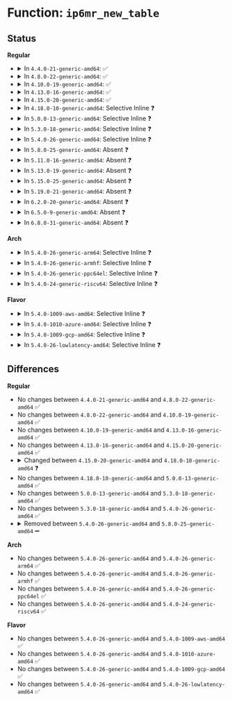 # Function: <code>ip6mr_new_table</code>

## Status
<b>Regular</b>
<ul>
<li>
<details>
<summary>In <code>4.4.0-21-generic-amd64</code>: ✅</summary>

```c
struct mr6_table * ip6mr_new_table(struct net * net, u32 id)
```

```json
{
  "name": "ip6mr_new_table",
  "collision_type": "Unique Static",
  "inline_type": "No",
  "funcs": [
    {
      "addr": 18446744071587204912,
      "name": "ip6mr_new_table",
      "external": false,
      "loc": "net/ipv6/ip6mr.c:301",
      "file": "net/ipv6/ip6mr.c",
      "inline": "seen, unknown",
      "caller_inline": [],
      "caller_func": [
        "net/ipv6/ip6mr.c:ip6_mroute_setsockopt"
      ]
    }
  ],
  "symbols": [
    {
      "addr": 18446744071587204912,
      "name": "ip6mr_new_table",
      "section": ".text",
      "bind": "STB_LOCAL",
      "size": 229
    }
  ]
}
```
</details>
</li>
<li>
<details>
<summary>In <code>4.8.0-22-generic-amd64</code>: ✅</summary>

```c
struct mr6_table * ip6mr_new_table(struct net * net, u32 id)
```

```json
{
  "name": "ip6mr_new_table",
  "collision_type": "Unique Static",
  "inline_type": "No",
  "funcs": [
    {
      "addr": 18446744071587661600,
      "name": "ip6mr_new_table",
      "external": false,
      "loc": "net/ipv6/ip6mr.c:301",
      "file": "net/ipv6/ip6mr.c",
      "inline": "seen, unknown",
      "caller_inline": [],
      "caller_func": [
        "net/ipv6/ip6mr.c:ip6_mroute_setsockopt"
      ]
    }
  ],
  "symbols": [
    {
      "addr": 18446744071587661600,
      "name": "ip6mr_new_table",
      "section": ".text",
      "bind": "STB_LOCAL",
      "size": 227
    }
  ]
}
```
</details>
</li>
<li>
<details>
<summary>In <code>4.10.0-19-generic-amd64</code>: ✅</summary>

```c
struct mr6_table * ip6mr_new_table(struct net * net, u32 id)
```

```json
{
  "name": "ip6mr_new_table",
  "collision_type": "Unique Static",
  "inline_type": "No",
  "funcs": [
    {
      "addr": 18446744071587870064,
      "name": "ip6mr_new_table",
      "external": false,
      "loc": "net/ipv6/ip6mr.c:301",
      "file": "net/ipv6/ip6mr.c",
      "inline": "seen, unknown",
      "caller_inline": [],
      "caller_func": [
        "net/ipv6/ip6mr.c:ip6_mroute_setsockopt"
      ]
    }
  ],
  "symbols": [
    {
      "addr": 18446744071587870064,
      "name": "ip6mr_new_table",
      "section": ".text",
      "bind": "STB_LOCAL",
      "size": 227
    }
  ]
}
```
</details>
</li>
<li>
<details>
<summary>In <code>4.13.0-16-generic-amd64</code>: ✅</summary>

```c
struct mr6_table * ip6mr_new_table(struct net * net, u32 id)
```

```json
{
  "name": "ip6mr_new_table",
  "collision_type": "Unique Static",
  "inline_type": "No",
  "funcs": [
    {
      "addr": 18446744071588025120,
      "name": "ip6mr_new_table",
      "external": false,
      "loc": "net/ipv6/ip6mr.c:302",
      "file": "net/ipv6/ip6mr.c",
      "inline": "seen, unknown",
      "caller_inline": [],
      "caller_func": [
        "net/ipv6/ip6mr.c:ip6_mroute_setsockopt"
      ]
    }
  ],
  "symbols": [
    {
      "addr": 18446744071588025120,
      "name": "ip6mr_new_table",
      "section": ".text",
      "bind": "STB_LOCAL",
      "size": 230
    }
  ]
}
```
</details>
</li>
<li>
<details>
<summary>In <code>4.15.0-20-generic-amd64</code>: ✅</summary>

```c
struct mr6_table * ip6mr_new_table(struct net * net, u32 id)
```

```json
{
  "name": "ip6mr_new_table",
  "collision_type": "Unique Static",
  "inline_type": "No",
  "funcs": [
    {
      "addr": 18446744071588562256,
      "name": "ip6mr_new_table",
      "external": false,
      "loc": "net/ipv6/ip6mr.c:302",
      "file": "net/ipv6/ip6mr.c",
      "inline": "seen, unknown",
      "caller_inline": [],
      "caller_func": [
        "net/ipv6/ip6mr.c:ip6_mroute_setsockopt"
      ]
    }
  ],
  "symbols": [
    {
      "addr": 18446744071588562256,
      "name": "ip6mr_new_table",
      "section": ".text",
      "bind": "STB_LOCAL",
      "size": 226
    }
  ]
}
```
</details>
</li>
<li>
<details>
<summary>In <code>4.18.0-10-generic-amd64</code>: Selective Inline ❓</summary>

```c
struct mr_table * ip6mr_new_table(struct net * net, u32 id)
```

```json
{
  "name": "ip6mr_new_table",
  "collision_type": "Unique Static",
  "inline_type": "Selective",
  "funcs": [
    {
      "addr": 18446744071588924464,
      "name": "ip6mr_new_table",
      "external": false,
      "loc": "net/ipv6/ip6mr.c:371",
      "file": "net/ipv6/ip6mr.c",
      "inline": "not declared, inlined",
      "caller_inline": [],
      "caller_func": [
        "net/ipv6/ip6mr.c:ip6_mroute_setsockopt",
        "net/ipv6/ip6mr.c:ip6mr_net_init"
      ]
    }
  ],
  "symbols": [
    {
      "addr": 18446744071588924464,
      "name": "ip6mr_new_table",
      "section": ".text",
      "bind": "STB_LOCAL",
      "size": 77
    }
  ]
}
```
</details>
</li>
<li>
<details>
<summary>In <code>5.0.0-13-generic-amd64</code>: Selective Inline ❓</summary>

```c
struct mr_table * ip6mr_new_table(struct net * net, u32 id)
```

```json
{
  "name": "ip6mr_new_table",
  "collision_type": "Unique Static",
  "inline_type": "Selective",
  "funcs": [
    {
      "addr": 18446744071589149024,
      "name": "ip6mr_new_table",
      "external": false,
      "loc": "net/ipv6/ip6mr.c:381",
      "file": "net/ipv6/ip6mr.c",
      "inline": "not declared, inlined",
      "caller_inline": [],
      "caller_func": [
        "net/ipv6/ip6mr.c:ip6_mroute_setsockopt",
        "net/ipv6/ip6mr.c:ip6mr_net_init"
      ]
    }
  ],
  "symbols": [
    {
      "addr": 18446744071589149024,
      "name": "ip6mr_new_table",
      "section": ".text",
      "bind": "STB_LOCAL",
      "size": 77
    }
  ]
}
```
</details>
</li>
<li>
<details>
<summary>In <code>5.3.0-18-generic-amd64</code>: Selective Inline ❓</summary>

```c
struct mr_table * ip6mr_new_table(struct net * net, u32 id)
```

```json
{
  "name": "ip6mr_new_table",
  "collision_type": "Unique Static",
  "inline_type": "Selective",
  "funcs": [
    {
      "addr": 18446744071589604256,
      "name": "ip6mr_new_table",
      "external": false,
      "loc": "net/ipv6/ip6mr.c:375",
      "file": "net/ipv6/ip6mr.c",
      "inline": "not declared, inlined",
      "caller_inline": [],
      "caller_func": [
        "net/ipv6/ip6mr.c:ip6_mroute_setsockopt",
        "net/ipv6/ip6mr.c:ip6mr_net_init"
      ]
    }
  ],
  "symbols": [
    {
      "addr": 18446744071589604256,
      "name": "ip6mr_new_table",
      "section": ".text",
      "bind": "STB_LOCAL",
      "size": 77
    }
  ]
}
```
</details>
</li>
<li>
<details>
<summary>In <code>5.4.0-26-generic-amd64</code>: Selective Inline ❓</summary>

```c
struct mr_table * ip6mr_new_table(struct net * net, u32 id)
```

```json
{
  "name": "ip6mr_new_table",
  "collision_type": "Unique Static",
  "inline_type": "Selective",
  "funcs": [
    {
      "addr": 18446744071589828608,
      "name": "ip6mr_new_table",
      "external": false,
      "loc": "net/ipv6/ip6mr.c:375",
      "file": "net/ipv6/ip6mr.c",
      "inline": "not declared, inlined",
      "caller_inline": [],
      "caller_func": [
        "net/ipv6/ip6mr.c:ip6_mroute_setsockopt",
        "net/ipv6/ip6mr.c:ip6mr_net_init"
      ]
    }
  ],
  "symbols": [
    {
      "addr": 18446744071589828608,
      "name": "ip6mr_new_table",
      "section": ".text",
      "bind": "STB_LOCAL",
      "size": 77
    }
  ]
}
```
</details>
</li>
<li>
<details>
<summary>In <code>5.8.0-25-generic-amd64</code>: Absent ❓</summary>

```json
{
  "name": "ip6mr_new_table",
  "collision_type": "Unique Static",
  "inline_type": "Full",
  "funcs": [
    {
      "addr": 18446744071590866719,
      "name": "ip6mr_new_table",
      "external": false,
      "loc": "net/ipv6/ip6mr.c:379",
      "file": "net/ipv6/ip6mr.c",
      "inline": "not declared, inlined",
      "caller_inline": [
        "net/ipv6/ip6mr.c:ip6_mroute_setsockopt",
        "net/ipv6/ip6mr.c:ip6_mroute_setsockopt"
      ],
      "caller_func": []
    }
  ],
  "symbols": []
}
```
</details>
</li>
<li>
<details>
<summary>In <code>5.11.0-16-generic-amd64</code>: Absent ❓</summary>

```json
{
  "name": "ip6mr_new_table",
  "collision_type": "Unique Static",
  "inline_type": "Full",
  "funcs": [
    {
      "addr": 18446744071590928719,
      "name": "ip6mr_new_table",
      "external": false,
      "loc": "net/ipv6/ip6mr.c:379",
      "file": "net/ipv6/ip6mr.c",
      "inline": "not declared, inlined",
      "caller_inline": [
        "net/ipv6/ip6mr.c:ip6_mroute_setsockopt",
        "net/ipv6/ip6mr.c:ip6_mroute_setsockopt"
      ],
      "caller_func": []
    }
  ],
  "symbols": []
}
```
</details>
</li>
<li>
<details>
<summary>In <code>5.13.0-19-generic-amd64</code>: Absent ❓</summary>

```json
{
  "name": "ip6mr_new_table",
  "collision_type": "Unique Static",
  "inline_type": "Full",
  "funcs": [
    {
      "addr": 18446744071590858242,
      "name": "ip6mr_new_table",
      "external": false,
      "loc": "net/ipv6/ip6mr.c:379",
      "file": "net/ipv6/ip6mr.c",
      "inline": "not declared, inlined",
      "caller_inline": [
        "net/ipv6/ip6mr.c:ip6_mroute_setsockopt",
        "net/ipv6/ip6mr.c:ip6_mroute_setsockopt"
      ],
      "caller_func": []
    }
  ],
  "symbols": []
}
```
</details>
</li>
<li>
<details>
<summary>In <code>5.15.0-25-generic-amd64</code>: Absent ❓</summary>

```json
{
  "name": "ip6mr_new_table",
  "collision_type": "Unique Static",
  "inline_type": "Full",
  "funcs": [
    {
      "addr": 18446744071591687950,
      "name": "ip6mr_new_table",
      "external": false,
      "loc": "net/ipv6/ip6mr.c:381",
      "file": "net/ipv6/ip6mr.c",
      "inline": "not declared, inlined",
      "caller_inline": [
        "net/ipv6/ip6mr.c:ip6_mroute_setsockopt",
        "net/ipv6/ip6mr.c:ip6_mroute_setsockopt"
      ],
      "caller_func": []
    }
  ],
  "symbols": []
}
```
</details>
</li>
<li>
<details>
<summary>In <code>5.19.0-21-generic-amd64</code>: Absent ❓</summary>

```json
{
  "name": "ip6mr_new_table",
  "collision_type": "Unique Static",
  "inline_type": "Full",
  "funcs": [
    {
      "addr": 18446744071593385047,
      "name": "ip6mr_new_table",
      "external": false,
      "loc": "net/ipv6/ip6mr.c:374",
      "file": "net/ipv6/ip6mr.c",
      "inline": "not declared, inlined",
      "caller_inline": [
        "net/ipv6/ip6mr.c:ip6_mroute_setsockopt",
        "net/ipv6/ip6mr.c:ip6_mroute_setsockopt"
      ],
      "caller_func": []
    }
  ],
  "symbols": []
}
```
</details>
</li>
<li>
<details>
<summary>In <code>6.2.0-20-generic-amd64</code>: Absent ❓</summary>

```json
{
  "name": "ip6mr_new_table",
  "collision_type": "Unique Static",
  "inline_type": "Full",
  "funcs": [
    {
      "addr": 18446744071595294215,
      "name": "ip6mr_new_table",
      "external": false,
      "loc": "net/ipv6/ip6mr.c:381",
      "file": "net/ipv6/ip6mr.c",
      "inline": "not declared, inlined",
      "caller_inline": [
        "net/ipv6/ip6mr.c:ip6_mroute_setsockopt",
        "net/ipv6/ip6mr.c:ip6_mroute_setsockopt"
      ],
      "caller_func": []
    }
  ],
  "symbols": []
}
```
</details>
</li>
<li>
<details>
<summary>In <code>6.5.0-9-generic-amd64</code>: Absent ❓</summary>

```json
{
  "name": "ip6mr_new_table",
  "collision_type": "Unique Static",
  "inline_type": "Full",
  "funcs": [
    {
      "addr": 18446744071595689368,
      "name": "ip6mr_new_table",
      "external": false,
      "loc": "net/ipv6/ip6mr.c:381",
      "file": "net/ipv6/ip6mr.c",
      "inline": "not declared, inlined",
      "caller_inline": [
        "net/ipv6/ip6mr.c:ip6_mroute_setsockopt",
        "net/ipv6/ip6mr.c:ip6_mroute_setsockopt"
      ],
      "caller_func": []
    }
  ],
  "symbols": []
}
```
</details>
</li>
<li>
<details>
<summary>In <code>6.8.0-31-generic-amd64</code>: Absent ❓</summary>

```json
{
  "name": "ip6mr_new_table",
  "collision_type": "Unique Static",
  "inline_type": "Full",
  "funcs": [
    {
      "addr": 18446744071596537128,
      "name": "ip6mr_new_table",
      "external": false,
      "loc": "net/ipv6/ip6mr.c:381",
      "file": "net/ipv6/ip6mr.c",
      "inline": "not declared, inlined",
      "caller_inline": [
        "net/ipv6/ip6mr.c:ip6_mroute_setsockopt",
        "net/ipv6/ip6mr.c:ip6_mroute_setsockopt"
      ],
      "caller_func": []
    }
  ],
  "symbols": []
}
```
</details>
</li>
</ul>
<b>Arch</b>
<ul>
<li>
<details>
<summary>In <code>5.4.0-26-generic-arm64</code>: Selective Inline ❓</summary>

```c
struct mr_table * ip6mr_new_table(struct net * net, u32 id)
```

```json
{
  "name": "ip6mr_new_table",
  "collision_type": "Unique Static",
  "inline_type": "Selective",
  "funcs": [
    {
      "addr": 18446603336503536560,
      "name": "ip6mr_new_table",
      "external": false,
      "loc": "net/ipv6/ip6mr.c:375",
      "file": "net/ipv6/ip6mr.c",
      "inline": "not declared, inlined",
      "caller_inline": [],
      "caller_func": [
        "net/ipv6/ip6mr.c:ip6_mroute_setsockopt",
        "net/ipv6/ip6mr.c:ip6mr_net_init"
      ]
    }
  ],
  "symbols": [
    {
      "addr": 18446603336503536560,
      "name": "ip6mr_new_table",
      "section": ".text",
      "bind": "STB_LOCAL",
      "size": 136
    }
  ]
}
```
</details>
</li>
<li>
<details>
<summary>In <code>5.4.0-26-generic-armhf</code>: Selective Inline ❓</summary>

```c
struct mr_table * ip6mr_new_table(struct net * net, u32 id)
```

```json
{
  "name": "ip6mr_new_table",
  "collision_type": "Unique Static",
  "inline_type": "Selective",
  "funcs": [
    {
      "addr": 3236190440,
      "name": "ip6mr_new_table",
      "external": false,
      "loc": "net/ipv6/ip6mr.c:375",
      "file": "net/ipv6/ip6mr.c",
      "inline": "not declared, inlined",
      "caller_inline": [],
      "caller_func": [
        "net/ipv6/ip6mr.c:ip6_mroute_setsockopt",
        "net/ipv6/ip6mr.c:ip6mr_net_init"
      ]
    }
  ],
  "symbols": [
    {
      "addr": 3236190440,
      "name": "ip6mr_new_table",
      "section": ".text",
      "bind": "STB_LOCAL",
      "size": 136
    }
  ]
}
```
</details>
</li>
<li>
<details>
<summary>In <code>5.4.0-26-generic-ppc64el</code>: Selective Inline ❓</summary>

```c
struct mr_table * ip6mr_new_table(struct net * net, u32 id)
```

```json
{
  "name": "ip6mr_new_table",
  "collision_type": "Unique Static",
  "inline_type": "Selective",
  "funcs": [
    {
      "addr": 13835058055297335456,
      "name": "ip6mr_new_table",
      "external": false,
      "loc": "net/ipv6/ip6mr.c:375",
      "file": "net/ipv6/ip6mr.c",
      "inline": "not declared, inlined",
      "caller_inline": [],
      "caller_func": [
        "net/ipv6/ip6mr.c:ip6_mroute_setsockopt",
        "net/ipv6/ip6mr.c:ip6mr_net_init"
      ]
    }
  ],
  "symbols": [
    {
      "addr": 13835058055297335456,
      "name": "ip6mr_new_table",
      "section": ".text",
      "bind": "STB_LOCAL",
      "size": 144
    }
  ]
}
```
</details>
</li>
<li>
<details>
<summary>In <code>5.4.0-24-generic-riscv64</code>: Selective Inline ❓</summary>

```c
struct mr_table * ip6mr_new_table(struct net * net, u32 id)
```

```json
{
  "name": "ip6mr_new_table",
  "collision_type": "Unique Static",
  "inline_type": "Selective",
  "funcs": [
    {
      "addr": 18446743936279504504,
      "name": "ip6mr_new_table",
      "external": false,
      "loc": "net/ipv6/ip6mr.c:375",
      "file": "net/ipv6/ip6mr.c",
      "inline": "not declared, inlined",
      "caller_inline": [],
      "caller_func": [
        "net/ipv6/ip6mr.c:ip6_mroute_setsockopt",
        "net/ipv6/ip6mr.c:ip6mr_net_init"
      ]
    }
  ],
  "symbols": [
    {
      "addr": 18446743936279504504,
      "name": "ip6mr_new_table",
      "section": ".text",
      "bind": "STB_LOCAL",
      "size": 122
    }
  ]
}
```
</details>
</li>
</ul>
<b>Flavor</b>
<ul>
<li>
<details>
<summary>In <code>5.4.0-1009-aws-amd64</code>: Selective Inline ❓</summary>

```c
struct mr_table * ip6mr_new_table(struct net * net, u32 id)
```

```json
{
  "name": "ip6mr_new_table",
  "collision_type": "Unique Static",
  "inline_type": "Selective",
  "funcs": [
    {
      "addr": 18446744071589432976,
      "name": "ip6mr_new_table",
      "external": false,
      "loc": "net/ipv6/ip6mr.c:375",
      "file": "net/ipv6/ip6mr.c",
      "inline": "not declared, inlined",
      "caller_inline": [],
      "caller_func": [
        "net/ipv6/ip6mr.c:ip6_mroute_setsockopt",
        "net/ipv6/ip6mr.c:ip6mr_net_init"
      ]
    }
  ],
  "symbols": [
    {
      "addr": 18446744071589432976,
      "name": "ip6mr_new_table",
      "section": ".text",
      "bind": "STB_LOCAL",
      "size": 77
    }
  ]
}
```
</details>
</li>
<li>
<details>
<summary>In <code>5.4.0-1010-azure-amd64</code>: Selective Inline ❓</summary>

```c
struct mr_table * ip6mr_new_table(struct net * net, u32 id)
```

```json
{
  "name": "ip6mr_new_table",
  "collision_type": "Unique Static",
  "inline_type": "Selective",
  "funcs": [
    {
      "addr": 18446744071589157968,
      "name": "ip6mr_new_table",
      "external": false,
      "loc": "net/ipv6/ip6mr.c:375",
      "file": "net/ipv6/ip6mr.c",
      "inline": "not declared, inlined",
      "caller_inline": [],
      "caller_func": [
        "net/ipv6/ip6mr.c:ip6_mroute_setsockopt",
        "net/ipv6/ip6mr.c:ip6mr_net_init"
      ]
    }
  ],
  "symbols": [
    {
      "addr": 18446744071589157968,
      "name": "ip6mr_new_table",
      "section": ".text",
      "bind": "STB_LOCAL",
      "size": 77
    }
  ]
}
```
</details>
</li>
<li>
<details>
<summary>In <code>5.4.0-1009-gcp-amd64</code>: Selective Inline ❓</summary>

```c
struct mr_table * ip6mr_new_table(struct net * net, u32 id)
```

```json
{
  "name": "ip6mr_new_table",
  "collision_type": "Unique Static",
  "inline_type": "Selective",
  "funcs": [
    {
      "addr": 18446744071589869840,
      "name": "ip6mr_new_table",
      "external": false,
      "loc": "net/ipv6/ip6mr.c:375",
      "file": "net/ipv6/ip6mr.c",
      "inline": "not declared, inlined",
      "caller_inline": [],
      "caller_func": [
        "net/ipv6/ip6mr.c:ip6_mroute_setsockopt",
        "net/ipv6/ip6mr.c:ip6mr_net_init"
      ]
    }
  ],
  "symbols": [
    {
      "addr": 18446744071589869840,
      "name": "ip6mr_new_table",
      "section": ".text",
      "bind": "STB_LOCAL",
      "size": 77
    }
  ]
}
```
</details>
</li>
<li>
<details>
<summary>In <code>5.4.0-26-lowlatency-amd64</code>: Selective Inline ❓</summary>

```c
struct mr_table * ip6mr_new_table(struct net * net, u32 id)
```

```json
{
  "name": "ip6mr_new_table",
  "collision_type": "Unique Static",
  "inline_type": "Selective",
  "funcs": [
    {
      "addr": 18446744071589921328,
      "name": "ip6mr_new_table",
      "external": false,
      "loc": "net/ipv6/ip6mr.c:375",
      "file": "net/ipv6/ip6mr.c",
      "inline": "not declared, inlined",
      "caller_inline": [],
      "caller_func": [
        "net/ipv6/ip6mr.c:ip6_mroute_setsockopt",
        "net/ipv6/ip6mr.c:ip6mr_net_init"
      ]
    }
  ],
  "symbols": [
    {
      "addr": 18446744071589921328,
      "name": "ip6mr_new_table",
      "section": ".text",
      "bind": "STB_LOCAL",
      "size": 77
    }
  ]
}
```
</details>
</li>
</ul>

## Differences
<b>Regular</b>
<ul>
<li>
No changes between <code>4.4.0-21-generic-amd64</code> and <code>4.8.0-22-generic-amd64</code> ✅
</li>
<li>
No changes between <code>4.8.0-22-generic-amd64</code> and <code>4.10.0-19-generic-amd64</code> ✅
</li>
<li>
No changes between <code>4.10.0-19-generic-amd64</code> and <code>4.13.0-16-generic-amd64</code> ✅
</li>
<li>
No changes between <code>4.13.0-16-generic-amd64</code> and <code>4.15.0-20-generic-amd64</code> ✅
</li>
<li>
<details>
<summary>Changed between <code>4.15.0-20-generic-amd64</code> and <code>4.18.0-10-generic-amd64</code> ❓</summary>
<ul>
<li>
<b>Return type changed. </b>
<code>struct mr6_table *</code> ➡️ <code>struct mr_table *</code>
</li>
</ul>
</details>
</li>
<li>
No changes between <code>4.18.0-10-generic-amd64</code> and <code>5.0.0-13-generic-amd64</code> ✅
</li>
<li>
No changes between <code>5.0.0-13-generic-amd64</code> and <code>5.3.0-18-generic-amd64</code> ✅
</li>
<li>
No changes between <code>5.3.0-18-generic-amd64</code> and <code>5.4.0-26-generic-amd64</code> ✅
</li>
<li>
<details>
<summary>Removed between <code>5.4.0-26-generic-amd64</code> and <code>5.8.0-25-generic-amd64</code> ➖</summary>

```c
struct mr_table * ip6mr_new_table(struct net * net, u32 id)
```
</details>
</li>
</ul>
<b>Arch</b>
<ul>
<li>
No changes between <code>5.4.0-26-generic-amd64</code> and <code>5.4.0-26-generic-arm64</code> ✅
</li>
<li>
No changes between <code>5.4.0-26-generic-amd64</code> and <code>5.4.0-26-generic-armhf</code> ✅
</li>
<li>
No changes between <code>5.4.0-26-generic-amd64</code> and <code>5.4.0-26-generic-ppc64el</code> ✅
</li>
<li>
No changes between <code>5.4.0-26-generic-amd64</code> and <code>5.4.0-24-generic-riscv64</code> ✅
</li>
</ul>
<b>Flavor</b>
<ul>
<li>
No changes between <code>5.4.0-26-generic-amd64</code> and <code>5.4.0-1009-aws-amd64</code> ✅
</li>
<li>
No changes between <code>5.4.0-26-generic-amd64</code> and <code>5.4.0-1010-azure-amd64</code> ✅
</li>
<li>
No changes between <code>5.4.0-26-generic-amd64</code> and <code>5.4.0-1009-gcp-amd64</code> ✅
</li>
<li>
No changes between <code>5.4.0-26-generic-amd64</code> and <code>5.4.0-26-lowlatency-amd64</code> ✅
</li>
</ul>
